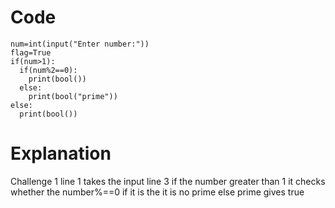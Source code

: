 # Code
```
num=int(input("Enter number:"))
flag=True
if(num>1):
  if(num%2==0):
    print(bool())
  else:
    print(bool("prime"))
else:
  print(bool())
```



# Explanation
Challenge 1
line 1 takes the input
line 3 if the number greater than 1 it checks whether the number%==0 if it is the it is no prime else prime gives true

